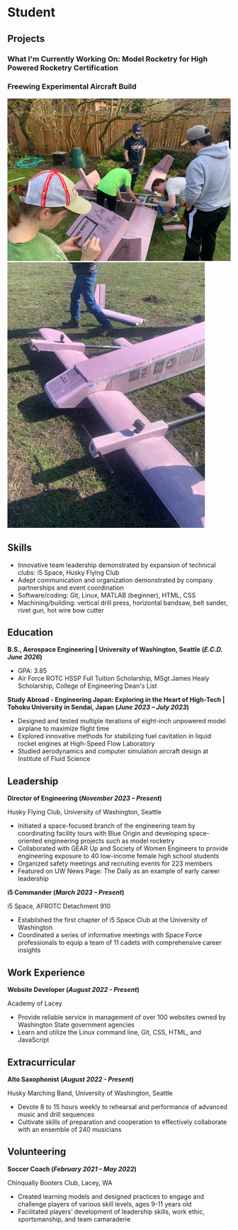 # Student
## Projects
### What I'm Currently Working On: Model Rocketry for High Powered Rocketry Certification


### Freewing Experimental Aircraft Build

![Progress](/assets/img/freewing_progress.png)
![Final](/assets/img/freewing_final.png)

## Skills
- Innovative team leadership demonstrated by expansion of technical clubs: i5 Space, Husky Flying Club
- Adept communication and organization demonstrated by company partnerships and event coordination
- Software/coding: Git, Linux, MATLAB (beginner), HTML, CSS
- Machining/building: vertical drill press, horizontal bandsaw, belt sander, rivet gun, hot wire bow cutter

## Education
**B.S., Aerospace Engineering | University of Washington, Seattle (_E.C.D. June 2026_)**
- GPA: 3.85
- Air Force ROTC HSSP Full Tuition Scholarship, MSgt James Healy Scholarship, College of Engineering Dean's List

**Study Abroad - Engineering Japan: Exploring in the Heart of High-Tech | Tohoku University in Sendai, Japan (_June 2023 – July 2023_)**
- Designed and tested multiple iterations of eight-inch unpowered model airplane to maximize flight time
- Explored innovative methods for stabilizing fuel cavitation in liquid rocket engines at High-Speed Flow Laboratory
- Studied aerodynamics and computer simulation aircraft design at Institute of Fluid Science

## Leadership
**Director of Engineering (_November 2023 – Present_)**

Husky Flying Club, University of Washington, Seattle
- Initiated a space-focused branch of the engineering team by coordinating facility tours with Blue Origin and developing space-oriented engineering projects such as model rocketry
- Collaborated with GEAR Up and Society of Women Engineers to provide engineering exposure to 40 low-income female high school students
- Organized safety meetings and recruiting events for 223 members
- Featured on UW News Page: The Daily as an example of early career leadership

**i5 Commander (_March 2023 – Present_)**

i5 Space, AFROTC Detachment 910
- Established the first chapter of i5 Space Club at the University of Washington
- Coordinated a series of informative meetings with Space Force professionals to equip a team of 11 cadets with comprehensive career insights

## Work Experience
**Website Developer (_August 2022 - Present_)** 

Academy of Lacey
- Provide reliable service in management of over 100 websites owned by Washington State government agencies
- Learn and utilize the Linux command line, Git, CSS, HTML, and JavaScript

## Extracurricular
**Alto Saxophonist (_August 2022 - Present_)**

Husky Marching Band, University of Washington, Seattle
- Devote 8 to 15 hours weekly to rehearsal and performance of advanced music and drill sequences
- Cultivate skills of preparation and cooperation to effectively collaborate with an ensemble of 240 musicians

## Volunteering
**Soccer Coach (_February 2021 – May 2022_)**

Chinqually Booters Club, Lacey, WA
- Created learning models and designed practices to engage and challenge players of various skill levels, ages 9-11 years old
- Facilitated players’ development of leadership skills, work ethic, sportsmanship, and team camaraderie
